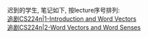 迟到的学生, 笔记如下, 按lecture序号排列:  
[追剧CS224n|1-Introduction and Word Vectors](https://zhuanlan.zhihu.com/p/117603106)  
[追剧CS224n|2-Word Vectors and Word Senses]()  